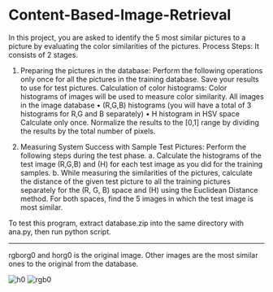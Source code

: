 # Content-Based-Image-Retrieval
In this project, you are asked to identify the 5 most similar pictures to a picture by evaluating the color similarities of the pictures.
Process Steps: It consists of 2 stages.

1. Preparing the pictures in the database: Perform the following operations only once for all the pictures in the training database. Save your results to use for test pictures.
Calculation of color histograms: Color histograms of images will be used to measure color similarity. All images in the image database
• (R,G,B) histograms (you will have a total of 3 histograms for R,G and B separately)
• H histogram in HSV space
Calculate only once. Normalize the results to the [0,1] range by dividing the results by the total number of pixels.

2. Measuring System Success with Sample Test Pictures: Perform the following steps during the test phase.
a. Calculate the histograms of the test image (R,G,B) and (H) for each test image as you did for the training samples.
b. While measuring the similarities of the pictures, calculate the distance of the given test picture to all the training pictures separately for the (R, G, B) space and (H) using the Euclidean Distance method. For both spaces, find the 5 images in which the test image is most similar. 

To test this program, extract database.zip into the same directory with ana.py, then run python script.

***
rgborg0 and horg0 is the original image. Other images are the most similar ones to the original from the database.

![h0](https://github.com/gulsoy83/Content-Based-Image-Retrieval/assets/46426033/23cba8c6-d907-49ee-a49a-a72cb5f17107)
![rgb0](https://github.com/gulsoy83/Content-Based-Image-Retrieval/assets/46426033/31db0a35-bbac-49f1-86eb-38a2496c499f)


